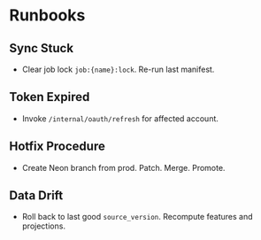 # Runbooks

## Sync Stuck
- Clear job lock `job:{name}:lock`. Re-run last manifest.

## Token Expired
- Invoke `/internal/oauth/refresh` for affected account.

## Hotfix Procedure
- Create Neon branch from prod. Patch. Merge. Promote.

## Data Drift
- Roll back to last good `source_version`. Recompute features and projections.
